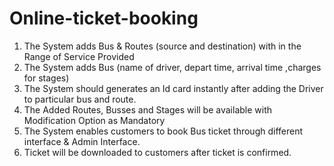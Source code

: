 # Online-ticket-booking
1. The System adds Bus & Routes (source and destination) with in the Range of Service Provided
2. The System adds Bus (name of driver, depart time, arrival time ,charges for stages)
3. The System should generates an Id card instantly after adding the Driver to particular bus and route.
4. The Added Routes, Busses and Stages will be available with Modification Option as Mandatory
5. The System enables customers to book Bus ticket through different interface & Admin Interface.
6. Ticket will be downloaded to customers after ticket is confirmed.
